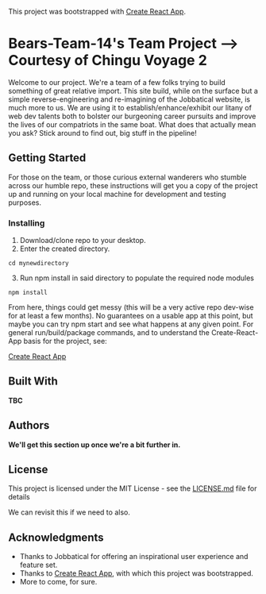 This project was bootstrapped with [Create React App](https://github.com/facebookincubator/create-react-app).

# Bears-Team-14's Team Project --> Courtesy of Chingu Voyage 2

Welcome to our project. We're a team of a few folks trying to build something of great relative import. This site build, while on the surface but a simple reverse-engineering and re-imagining of the Jobbatical website, is much more to us. We are using it to establish/enhance/exhibit our litany of web dev talents both to bolster our burgeoning career pursuits and improve the lives of our compatriots in the same boat. What does that actually mean you ask? Stick around to find out, big stuff in the pipeline!

## Getting Started

For those on the team, or those curious external wanderers who stumble across our humble repo, these instructions will get you a copy of the project up and running on your local machine for development and testing purposes.

### Installing

1. Download/clone repo to your desktop.
2. Enter the created directory.
```
cd mynewdirectory
```
3. Run npm install in said directory to populate the required node modules
```
npm install
```

From here, things could get messy (this will be a very active repo dev-wise for at least a few months). No guarantees on a usable app at this point, but maybe you can try npm start and see what happens at any given point. For general run/build/package commands, and to understand the Create-React-App basis for the project, see:

[Create React App](https://github.com/facebookincubator/create-react-app)

## Built With

**TBC**

## Authors

**We'll get this section up once we're a bit further in.**

## License

This project is licensed under the MIT License - see the [LICENSE.md](LICENSE.md) file for details

We can revisit this if we need to also.

## Acknowledgments

* Thanks to Jobbatical for offering an inspirational user experience and feature set.
* Thanks to [Create React App](https://github.com/facebookincubator/create-react-app), with which this project was bootstrapped.
* More to come, for sure.


